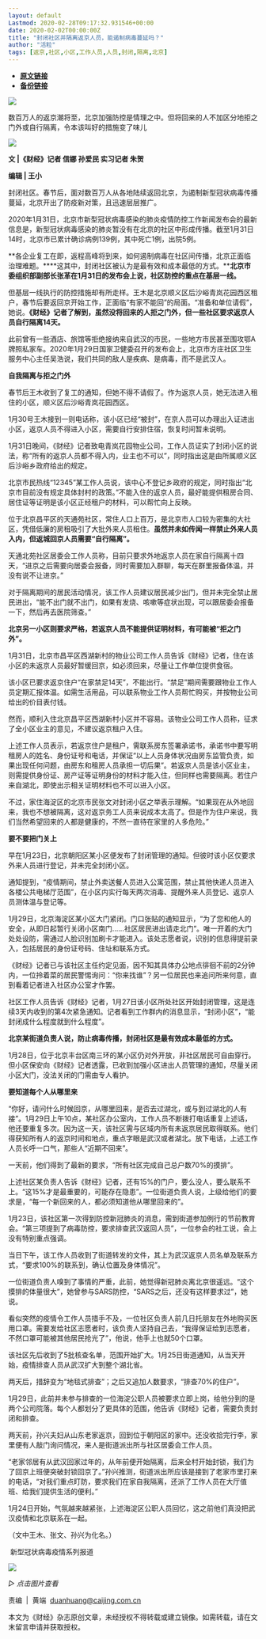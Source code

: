 ```yaml
---
layout: default
Lastmod: 2020-02-28T09:17:32.931546+00:00
date: 2020-02-02T00:00:00Z
title: "封闭社区并隔离返京人员，能遏制病毒蔓延吗？"
author: "活粒"
tags: [返京,社区,小区,工作人员,人员,封闭,隔离,北京]
---
```


* [**原文链接**](http://mp.weixin.qq.com/s?__biz=MjM5NDU5NTM4MQ==&mid=2653353640&idx=3&sn=96d8fec73262da72d3d8f6e454e2f9d7&chksm=bd5701f28a2088e4391c4404e1c1ede5d7ae6290a5daa368d7d20753891f0d66149763ac3630#rd)
* [**备份链接**](https://archive.vn/RJ56v)


![](/images/post/77e6cfb5c7ef66e00d9bd04f74961594.jpg)

  

数百万人的返京潮将至，北京加强防控是情理之中。但将回来的人不加区分地拒之门外或自行隔离，令本该叫好的措施变了味儿

  

![](/images/post/2364240146be2af5c5efe8c10691088d.jpg)  

**文 |《财经》记者 信娜 孙爱民 实习记者 朱贺**

**编辑 | 王小**

封闭社区。春节后，面对数百万人从各地陆续返回北京，为遏制新型冠状病毒传播蔓延，北京开出了防疫新对策，且迅速层层推广。

2020年1月31日，北京市新型冠状病毒感染的肺炎疫情防控工作新闻发布会的最新信息是，新型冠状病毒感染的肺炎暂没有在北京的社区中形成传播。截至1月31日14时，北京市已累计确诊病例139例，其中死亡1例，出院5例。

**各企业复工在即，返程高峰将到来，如何遏制病毒在社区间传播，北京正面临治理难题。****这其中，封闭社区被认为是最有效和成本最低的方式。****北京市委组织部副部长张革在1月31日的发布会上说，社区防控的重点在基层一线。**

但基层一线执行的防控措施却有所走样。王木是北京顺义区后沙峪青岚花园西区租户，春节后要返回京开始工作，正面临“有家不能回”的局面。“准备和单位请假”，她说。**《财经》记者了解到，虽然没将回来的人拒之门外，但一些社区要求返京人员自行隔离14天。**

此前曾有一些酒店、旅馆等拒绝接纳来自武汉的市民，一些地方市民甚至围攻鄂A牌照私家车。2020年1月29日国家卫健委召开的发布会上，北京市方庄社区卫生服务中心主任吴浩说，我们共同的敌人是疾病、是病毒，而不是武汉人。

**自我隔离与拒之门外**

春节后王木收到了复工的通知，但她不得不请假了。作为返京人员，她无法进入租住的小区，顺义区后沙峪青岚花园西区。

1月30号王木接到一则电话称，该小区已经“被封”，在京人员可以办理出入证进出小区，返京人员不得进入小区，需要自行安排住宿，恢复时间暂未说明。

1月31日晚间，《财经》记者致电青岚花园物业公司，工作人员证实了封闭小区的说法，称“所有的返京人员都不得入内，业主也不可以”，同时指出这是由所属顺义区后沙峪乡政府给出的规定。

北京市民热线“12345”某工作人员说，该中心不登记乡政府的规定，同时指出“北京市目前没有规定具体封村的政策。”不能入住的返京人员，最好能提供租房合同、居住证等证明是该小区正经租户的材料，可以帮忙向上反映。

位于北京昌平区的天通苑社区，常住人口上百万，是北京市人口较为密集的大社区，凭借低廉的房租吸引了大批外来人员租住。**虽然并未如传闻一样禁止外来人员入内，但返城回京人员需要“自行隔离”。**

天通北苑社区居委会工作人员称，目前只要求外地返京人员在家自行隔离十四天，“进京之后需要向居委会报备，同时需要加入群聊，每天在群里报备体温，并没有说不让进京。”

对于隔离期间的居民活动情况，该工作人员建议居民减少出门，但并未完全禁止居民进出，“能不出门就不出门，如果有发烧、咳嗽等症状出现，可以跟居委会报备一下，然后再去医院筛查。”

**北京另一小区则要求严格，若返京人员不能提供证明材料，有可能被“拒之门外”。**

1月31日，北京市昌平区西湖新村的物业公司工作人员告诉《财经》记者，住在该小区的未返京人员最好暂缓回京，如必须回来，尽量让工作单位提供食宿。

该小区已要求返京住户“在家禁足14天”，不能出行。“禁足”期间需要跟物业工作人员定期汇报体温。如需生活用品，可以联系物业工作人员帮忙购买，并按物业公司给出的价目表付钱。

然而，顺利入住北京昌平区西湖新村小区并不容易。该物业公司工作人员称，征求了全小区业主的意见，不建议返京租户入住。

上述工作人员表示，若返京住户是租户，需联系房东签署承诺书，承诺书中要写明租房人的姓名、身份证号和电话，并保证“以上人员身体状况由房东监管负责，如果出现任何问题，由房东和租房人员承担一切后果”。若返京人员是该小区业主，则需提供身份证、房产证等证明身份的材料才能入住，但同样也需要隔离。若住户来自湖北，即使出示相关证明材料也不可以进入小区。

不过，家住海淀区的北京市民张文对封闭小区之举表示理解。“如果现在从外地回来，我也不想被隔离，这对返京务工人员来说成本太高了。但是作为住户来说，我们当然希望回来的人都是健康的，不然一直待在家里的人多危险。”

**要不要把门关上**

早在1月23日，北京朝阳区某小区便发布了封闭管理的通知。但彼时该小区仅要求外来人员进行登记，并未完全封闭小区。

通知提到，“疫情期间，禁止外卖送餐人员进入公寓范围，禁止其他快递人员进入各楼公共电梯厅范围”，在小区内实行每天两次消毒、提醒外来人员登记、返京人员测体温与登记等。

1月29日，北京海淀区某小区大门紧闭。门口张贴的通知显示，“为了您和他人的安全，从即日起暂行关闭小区南门……社区居民进出请走北门”。唯一开着的大门处处设防，需通过人脸识别加刷卡才能进入。该处志愿者说，识别的信息得提前录入，包括居民的身份证号码、住址和联系方式。

《财经》记者已与该社区主任约定见面，因不知其具体办公地点徘徊不前的2分钟内，一位拎着菜的居民警惕询问：“你来找谁”？另一位居民也来追问所来何意，直到看着记者进入社区办公室才作罢。

社区工作人员告诉《财经》记者，1月27日该小区所处社区开始封闭管理，这是连续3天内收到的第4次紧急通知。记者看到工作群内的消息显示，“封闭小区”，“能封闭成什么程度就到什么程度”。

**北京某街道负责人说，防止病毒传播，封闭社区是最有效成本最低的方式。**

1月28日，位于北京丰台区南三环的某小区仍对外开放，非社区居民可自由穿行。但小区保安向《财经》记者透露，已收到加强小区进出人员管理的通知，尽量关闭小区大门，没法关闭的门需由专人看护。

**要知道每个人从哪里来**

“你好，请问什么时候回京，从哪里回来，是否去过湖北，或与到过湖北的人有接”。1月29日上午10点，某社区办公室内，工作人员不断拨打电话重复上述话，他还要重复多次。因为这一天，该社区需与区域内所有未返京居民取得联系。他们得获知所有人的返京时间和地点，重点字眼是武汉或者湖北。放下电话，上述工作人员长呼一口气，那些人“近期不回来”。

一天前，他们得到了最新的要求，“所有社区完成自己总户数70%的摸排”。

上述社区某负责人告诉《财经》记者，还有15%的门户，要么没人，要么联系不上。“这15%才是最重要的，可能存在隐患”。一位街道负责人说，上级给他们的要求是，“每一个新回来的人，都必须知道他从哪里回来的”。

1月23日，该社区第一次得到防控新冠肺炎的消息，需到街道参加例行的节前教育会。“第三项提到了病毒防控，要求排查武汉返回人员”，一位参会的社工说，会上没有特别重点强调。

当日下午，该工作人员收到了街道转发的文件，其上为武汉返京人员名单及联系方式，“要求100%的联系到，确认位置及身体情况”。

一位街道负责人嗅到了事情的严重，此前，她觉得新冠肺炎离北京很遥远。“这个摸排的体量很大”，她曾参与SARS防控，“SARS之后，还没有这样要求过”，她说。

看似突然的疫情令工作人员措手不及，一位社区负责人前几日托朋友在外地购买医用口罩。需要发给社区志愿者时，该负责人坚持自己去，“我得保证给到志愿者，不然口罩可能被其他居民抢光了”，他说，他手上也就50个口罩。

该社区先后收到了5批核查名单，范围开始扩大。1月25日街道通知，从当天开始，疫情排查人员从武汉扩大到整个湖北省。

两天后，措辞变为“地毯式排查”；之后又追加人数要求，“排查70%的住户”。

1月29日，此前并未参与排查的一位海淀公职人员被要求立即上岗，给他分到的是两个公司院落。每个人都划分了更具体的范围，他告诉《财经》记者，需要负责封闭和排查。

两天前，孙兴夫妇从山东老家返京，回到位于朝阳区的家中。还没收拾完行李，家里便有人敲门询问情况，来人是街道派出所与社区居委会工作人员。

“老家邻居有从武汉回家过年的，从年前便开始隔离，后来全村开始封锁，我们为了回京上班便突破封锁回京了。”孙兴推测，街道派出所应该是接到了老家市里打来的电话，“对我们重点盯防，要求我们在家自我隔离，还派了工作人员在大厅值班、给我们提供生活的便利。”

1月24日开始，气氛越来越紧张，上述海淀区公职人员回忆，这之前他们真没把武汉疫情和北京联系在一起。

（文中王木、张文、孙兴为化名。）

 新型冠状病毒疫情系列报道   

  

[![](/images/post/465e8047c4c1c4c6837a0464e4367622.jpg)](https://mp.weixin.qq.com/mp/homepage?__biz=MjM5NDU5NTM4MQ==&hid=29&sn=21c0f34c737748fe3b2c372bb40ae622)

_▷ 点击图片查看_

  

  

责编  |  黄端  duanhuang@caijing.com.cn

本文为《财经》杂志原创文章，未经授权不得转载或建立镜像。如需转载，请在文末留言申请并获取授权。

